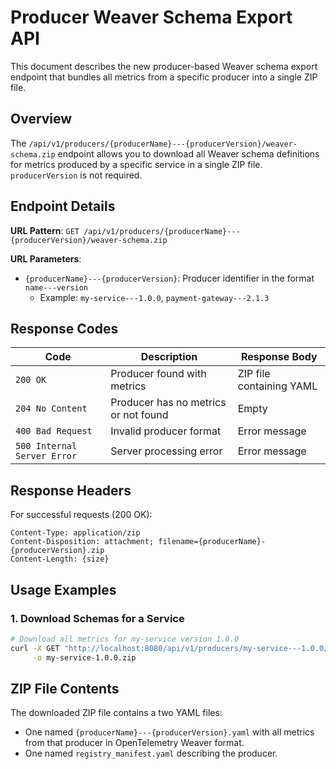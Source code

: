 # Producer Weaver Schema Export API

This document describes the new producer-based Weaver schema export endpoint that bundles all metrics from a specific producer into a single ZIP file.

## Overview

The `/api/v1/producers/{producerName}---{producerVersion}/weaver-schema.zip` endpoint allows you to download all Weaver schema definitions for metrics produced by a specific service in a single ZIP file. `producerVersion` is not required.

## Endpoint Details

**URL Pattern**: `GET /api/v1/producers/{producerName}---{producerVersion}/weaver-schema.zip`

**URL Parameters**:
- `{producerName}---{producerVersion}`: Producer identifier in the format `name---version`
  - Example: `my-service---1.0.0`, `payment-gateway---2.1.3`

## Response Codes

| Code | Description | Response Body |
|------|-------------|---------------|
| `200 OK` | Producer found with metrics | ZIP file containing YAML |
| `204 No Content` | Producer has no metrics or not found | Empty |
| `400 Bad Request` | Invalid producer format | Error message |
| `500 Internal Server Error` | Server processing error | Error message |

## Response Headers

For successful requests (200 OK):
```
Content-Type: application/zip
Content-Disposition: attachment; filename={producerName}-{producerVersion}.zip
Content-Length: {size}
```

## Usage Examples

### 1. Download Schemas for a Service

```bash
# Download all metrics for my-service version 1.0.0
curl -X GET "http://localhost:8080/api/v1/producers/my-service---1.0.0/weaver-schema.zip" \
     -o my-service-1.0.0.zip
```

## ZIP File Contents

The downloaded ZIP file contains a two YAML files:
* One named `{producerName}---{producerVersion}.yaml` with all metrics from that producer in OpenTelemetry Weaver format.
* One named `registry_manifest.yaml` describing the producer.
